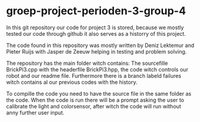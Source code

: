 # groep-project-perioden-3-group-4

In this git repository our code for project 3 is stored, because we mostly tested our code through github it also serves as a historry of this project.

The code found in this repository was mostly written by Deniz Lektemur and Pieter Ruijs with Jasper de Zeeuw helping in testing and problem solving.

The repository has the main folder witch contains: 
The sourcefille BrickPi3.cpp with the headerfile BrickPi3.hpp, 
the code witch controls our robot and our readme file. 
Furthermore there is a branch labeld failures witch contains al our previous codes with the history. 

To compille the code you need to have the source file in the same folder as the code. 
When the code is run there will be a prompt asking the user to calibrate the light and colorsensor, 
after witch the code will run without anny further user input.

